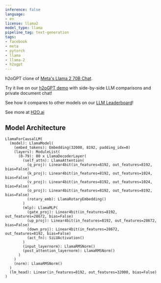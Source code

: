 ```yaml
---
inference: false
language:
- en
license: llama2
model_type: llama
pipeline_tag: text-generation
tags:
- facebook
- meta
- pytorch
- llama
- llama-2
- h2ogpt
---
```


h2oGPT clone of [Meta's Llama 2 70B Chat](https://huggingface.co/meta-llama/Llama-2-70b-chat-hf).

Try it live on our [h2oGPT demo](https://gpt.h2o.ai) with side-by-side LLM comparisons and private document chat!

See how it compares to other models on our [LLM Leaderboard](https://evalgpt.ai/)!

See more at [H2O.ai](https://h2o.ai/)


## Model Architecture

```
LlamaForCausalLM(
  (model): LlamaModel(
    (embed_tokens): Embedding(32000, 8192, padding_idx=0)
    (layers): ModuleList(
      (0-79): 80 x LlamaDecoderLayer(
        (self_attn): LlamaAttention(
          (q_proj): Linear4bit(in_features=8192, out_features=8192, bias=False)
          (k_proj): Linear4bit(in_features=8192, out_features=1024, bias=False)
          (v_proj): Linear4bit(in_features=8192, out_features=1024, bias=False)
          (o_proj): Linear4bit(in_features=8192, out_features=8192, bias=False)
          (rotary_emb): LlamaRotaryEmbedding()
        )
        (mlp): LlamaMLP(
          (gate_proj): Linear4bit(in_features=8192, out_features=28672, bias=False)
          (up_proj): Linear4bit(in_features=8192, out_features=28672, bias=False)
          (down_proj): Linear4bit(in_features=28672, out_features=8192, bias=False)
          (act_fn): SiLUActivation()
        )
        (input_layernorm): LlamaRMSNorm()
        (post_attention_layernorm): LlamaRMSNorm()
      )
    )
    (norm): LlamaRMSNorm()
  )
  (lm_head): Linear(in_features=8192, out_features=32000, bias=False)
)
```